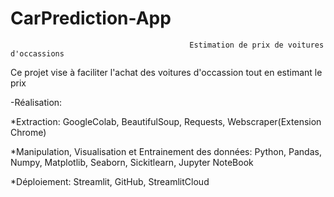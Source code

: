 # CarPrediction-App
                                            Estimation de prix de voitures d'occassions

Ce projet vise à faciliter l'achat des voitures d'occassion tout en estimant le prix 

-Réalisation:

*Extraction: GoogleColab, BeautifulSoup, Requests, Webscraper(Extension Chrome)

*Manipulation, Visualisation et Entrainement des données: Python, Pandas, Numpy, Matplotlib, Seaborn, Sickitlearn, Jupyter NoteBook

*Déploiement: Streamlit, GitHub, StreamlitCloud





